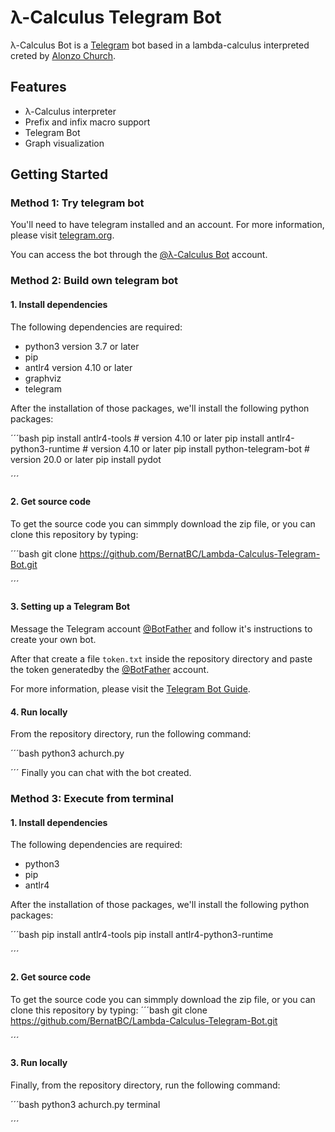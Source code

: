 # λ-Calculus Telegram Bot

λ-Calculus Bot is a [Telegram](https://telegram.org/) bot based in a lambda-calculus interpreted creted by [Alonzo Church](https://en.wikipedia.org/wiki/Alonzo_Church).

## Features

- λ-Calculus interpreter
- Prefix and infix macro support
- Telegram Bot
- Graph visualization

## Getting Started

### Method 1: Try telegram bot

You'll need to have telegram installed and an account. For more information, please visit [telegram.org](https://telegram.org/).

You can access the bot through the [@λ-Calculus Bot](https://t.me/lambda_calculus_bot) account.

### Method 2: Build own telegram bot

#### 1. Install dependencies
The following dependencies are required:
- python3       version 3.7 or later
- pip
- antlr4        version 4.10 or later
- graphviz
- telegram

After the installation of those packages, we'll install the following python packages:

´´´bash
pip install antlr4-tools                # version 4.10 or later
pip install antlr4-python3-runtime      # version 4.10 or later
pip install python-telegram-bot         # version 20.0 or later
pip install pydot

´´´

#### 2. Get source code
To get the source code you can simmply download the zip file, or you can clone this repository by typing: 

´´´bash
git clone https://github.com/BernatBC/Lambda-Calculus-Telegram-Bot.git

´´´

#### 3. Setting up a Telegram Bot
Message the Telegram account [@BotFather](https://t.me/botfather) and follow it's instructions to create your own bot.

After that create a file `token.txt` inside the repository directory and paste the token generatedby the [@BotFather](https://t.me/botfather) account.

For more information, please visit the [Telegram Bot Guide](https://core.telegram.org/bots#how-do-i-create-a-bot).

#### 4. Run locally
From the repository directory, run the following command:

´´´bash
python3 achurch.py

´´´
Finally you can chat with the bot created.

### Method 3: Execute from terminal

#### 1. Install dependencies
The following dependencies are required:
- python3
- pip
- antlr4

After the installation of those packages, we'll install the following python packages:

´´´bash
pip install antlr4-tools
pip install antlr4-python3-runtime

´´´

#### 2. Get source code
To get the source code you can simmply download the zip file, or you can clone this repository by typing: 
´´´bash
git clone https://github.com/BernatBC/Lambda-Calculus-Telegram-Bot.git

´´´

#### 3. Run locally
Finally, from the repository directory, run the following command:

´´´bash
python3 achurch.py terminal

´´´